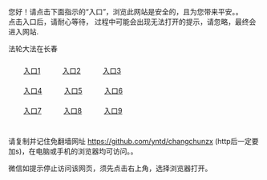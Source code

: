 您好！请点击下面指示的“入口”，浏览此网站是安全的，且为您带来平安。。 <br/>
点击入口后，请耐心等待， 过程中可能会出现无法打开的提示，请忽略，最终会进入网站. </br>

法轮大法在长春<br/>
<div style="padding:10px"><a style="margin:20px" target="_blank" href="https://d3rfngo48gxxnf.cloudfront.net/2Qpsp?cqxgr" id="ccLink1" rel="nofollow">入口1</a> <a target="_blank" style="margin:20px" href="https://d2d62inu70c313.cloudfront.net/2Qpsp?ycwzrg" id="ccLink2" rel="nofollow">入口2</a> <a style="margin:20px" target="_blank" href="https://d3kjp9zp8a7nfu.cloudfront.net/2Qpsp?zlhppbd" id="ccLink3" rel="nofollow">入口3</a></div>

<div style="padding:10px" ><a style="margin:20px" target="_blank" href="https://d3rfngo48gxxnf.cloudfront.net/2Qpsp?cqxgr" id="ccLink4" rel="nofollow">入口4</a> <a style="margin:20px" href="https://d2d62inu70c313.cloudfront.net/2Qpsp?ycwzrg" target="_blank" id="ccLink5" rel="nofollow">入口5</a> <a style="margin:20px" href="https://d3kjp9zp8a7nfu.cloudfront.net/2Qpsp?zlhppbd" target="_blank" id="ccLink6" rel="nofollow">入口6</a></div>

<div style="padding:10px"><a style="margin:20px" target="_blank" href="https://d3rfngo48gxxnf.cloudfront.net/2Qpsp?cqxgr" id="ccLink7" rel="nofollow">入口7</a> <a style="margin:20px" href="https://d2d62inu70c313.cloudfront.net/2Qpsp?ycwzrg" target="_blank" id="ccLink8" rel="nofollow">入口8</a> <a style="margin:20px" target="_blank" href="https://d3kjp9zp8a7nfu.cloudfront.net/2Qpsp?zlhppbd" id="ccLink9" rel="nofollow">入口9</a></div>

<br/>



请复制并记住免翻墙网址 https://github.com/yntd/changchunzx (http后一定要加s)，在电脑或手机的浏览器均可访问。。<br/>

微信如提示停止访问该网页，须先点击右上角，选择浏览器打开。
